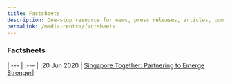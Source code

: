 ```yaml
---
title: Factsheets
description: One-stop resource for news, press releases, articles, commentary and speeches.
permalink: /media-centre/factsheets
---
```


### Factsheets

| --- | :--- |
|20 Jun 2020 | [Singapore Together: Partnering to Emerge Stronger](/files/Factsheet_Singapore_Together_Partnering_to_Emerge_Stronger_20_June.pdf)|